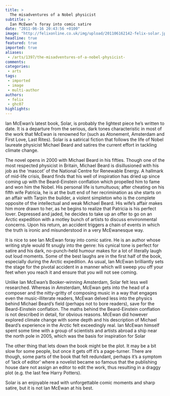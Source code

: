 ```yaml
---
title: >
  The misadventures of a Nobel physicist
subtitle: >
  Ian McEwan’s foray into comic satire
date: "2011-06-16 20:43:56 +0100"
image: "http://felixonline.co.uk/img/upload/201106162142-felix-solar.jpg"
headline: true
featured: true
imported: true
aliases:
 - /arts/1397/the-misadventures-of-a-nobel-physicist-
comments:
categories:
 - arts
tags:
 - imported
 - image
 - multi-author
authors:
 - felix
 - ghc07
highlights:
---
```


Ian McEwan’s latest book, Solar, is probably the lightest piece he’s written to date. It is a departure from the serious, dark tones characteristic in most of the work that McEwan is renowned for (such as Atonement, Amsterdam and First Love, Last Rites). Solar is a satirical fiction that follows the life of Nobel laureate physicist Michael Beard and satires the current effort in tackling climate change.

The novel opens in 2000 with Michael Beard in his fifties. Though one of the most respected physicist in Britain, Michael Beard is disillusioned with his job as the ‘mascot’ of the National Centre for Renewable Energy. A hallmark of mid-life crisis, Beard finds that his well of inspiration has dried up since coming up with the Beard-Einstein conflation which propelled him to fame and won him the Nobel. His personal life is tumultuous; after cheating on his fifth wife Patricia, he is at the butt end of her recrimination as she starts on an affair with Tarpin the builder, a violent simpleton who is the complete opposite of the intellectual and weak Michael Beard. His wife’s affair makes him more drawn to her, as he begins to realize that Patricia is his perfect lover. Depressed and jaded, he decides to take up an offer to go on an Arctic expedition with a motley bunch of artists to discuss environmental concerns. Upon his return, an accident triggers a chain of events in which the truth is ironic and misunderstood in a very McEwanesque way.

It is nice to see Ian McEwan foray into comic satire. He is an author whose writing style would fit snugly into the genre: his cynical tone is perfect for satire and his dark, no-punch-held humour makes for a lot of literally laugh out loud moments. Some of the best laughs are in the first half of the book, especially during the Arctic expedition. As usual, Ian McEwan brilliantly sets the stage for the pivotal accident in a manner which will sweep you off your feet when you reach it and ensure that you will not see coming.

Unlike Ian McEwan’s Booker-winning Amsterdam, Solar felt less well researched. Whereas in Amsterdam, McEwan gets into the head of a composer and the nitty-gritty of composing music in a way that engages even the music-illiterate readers, McEwan delved less into the physics behind Michael Beard’s field (perhaps not to bore readers), save for the Beard-Einstein conflation. The maths behind the Beard-Einstein conflation is not described in detail, for obvious reasons. McEwan did however explored climate change with some depth and his description of Michael Beard’s experience in the Arctic felt exceedingly real. Ian McEwan himself spent some time with a group of scientists and artists abroad a ship near the north pole in 2005, which was the basis for inspiration for Solar

The other thing that lets down the book might be the plot. It may be a bit slow for some people, but once it gets off it’s a page-turner. There are though, some parts of the book that felt redundant, perhaps it’s a symptom of ‘lack of editor’ where a novelist became so famous that the publishing house dare not assign an editor to edit the work, thus resulting in a draggy plot (e.g. the last few Harry Potters).

Solar is an enjoyable read with unforgettable comic moments and sharp satire, but it is not Ian McEwan at his best.
